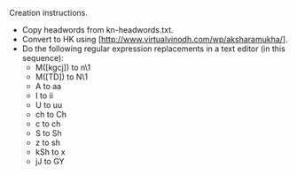 Creation instructions.

- Copy headwords from kn-headwords.txt.
- Convert to HK using [http://www.virtualvinodh.com/wp/aksharamukha/].
- Do the following regular expression replacements in a text editor (in this sequence):
	- M([kgcj]) to n\1
	- M([TD]) to N\1
	- A to aa
	- I to ii
	- U to uu
	- ch to Ch
	- c to ch
	- S to Sh
	- z to sh
	- kSh to x
	- jJ to GY
	

